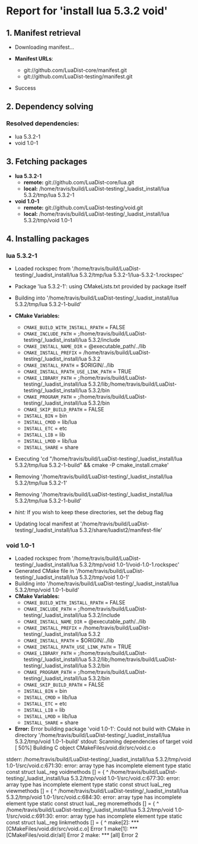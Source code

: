 # Report for 'install lua 5.3.2 void'


## 1. Manifest retrieval

- Downloading manifest...

- **Manifest URLs**:
    - git://github.com/LuaDist-core/manifest.git
    - git://github.com/LuaDist-testing/manifest.git
- Success

## 2. Dependency solving


### Resolved dependencies:
- lua 5.3.2-1
- void 1.0-1

## 3. Fetching packages

- **lua 5.3.2-1**
    - **remote:** git://github.com/LuaDist-core/lua.git
    - **local:** /home/travis/build/LuaDist-testing/_luadist_install/lua 5.3.2/tmp/lua 5.3.2-1
- **void 1.0-1**
    - **remote:** git://github.com/LuaDist-testing/void.git
    - **local:** /home/travis/build/LuaDist-testing/_luadist_install/lua 5.3.2/tmp/void 1.0-1

## 4. Installing packages


### lua 5.3.2-1
- Loaded rockspec from '/home/travis/build/LuaDist-testing/_luadist_install/lua 5.3.2/tmp/lua 5.3.2-1/lua-5.3.2-1.rockspec'
- Package 'lua 5.3.2-1': using CMakeLists.txt provided by package itself
- Building into '/home/travis/build/LuaDist-testing/_luadist_install/lua 5.3.2/tmp/lua 5.3.2-1-build'
- **CMake Variables:**
    - `CMAKE_BUILD_WITH_INSTALL_RPATH` = FALSE
    - `CMAKE_INCLUDE_PATH` = ;/home/travis/build/LuaDist-testing/_luadist_install/lua 5.3.2/include
    - `CMAKE_INSTALL_NAME_DIR` = @executable_path/../lib
    - `CMAKE_INSTALL_PREFIX` = /home/travis/build/LuaDist-testing/_luadist_install/lua 5.3.2
    - `CMAKE_INSTALL_RPATH` = $ORIGIN/../lib
    - `CMAKE_INSTALL_RPATH_USE_LINK_PATH` = TRUE
    - `CMAKE_LIBRARY_PATH` = ;/home/travis/build/LuaDist-testing/_luadist_install/lua 5.3.2/lib;/home/travis/build/LuaDist-testing/_luadist_install/lua 5.3.2/bin
    - `CMAKE_PROGRAM_PATH` = ;/home/travis/build/LuaDist-testing/_luadist_install/lua 5.3.2/bin
    - `CMAKE_SKIP_BUILD_RPATH` = FALSE
    - `INSTALL_BIN` = bin
    - `INSTALL_CMOD` = lib/lua
    - `INSTALL_ETC` = etc
    - `INSTALL_LIB` = lib
    - `INSTALL_LMOD` = lib/lua
    - `INSTALL_SHARE` = share
- Executing 'cd "/home/travis/build/LuaDist-testing/_luadist_install/lua 5.3.2/tmp/lua 5.3.2-1-build" && cmake -P cmake_install.cmake'
- Removing '/home/travis/build/LuaDist-testing/_luadist_install/lua 5.3.2/tmp/lua 5.3.2-1'
- Removing '/home/travis/build/LuaDist-testing/_luadist_install/lua 5.3.2/tmp/lua 5.3.2-1-build'

- *hint:* If you wish to keep these directories, set the debug flag
- Updating local manifest at '/home/travis/build/LuaDist-testing/_luadist_install/lua 5.3.2/share/luadist2/manifest-file'

### void 1.0-1
- Loaded rockspec from '/home/travis/build/LuaDist-testing/_luadist_install/lua 5.3.2/tmp/void 1.0-1/void-1.0-1.rockspec'
- Generated CMake file in '/home/travis/build/LuaDist-testing/_luadist_install/lua 5.3.2/tmp/void 1.0-1'
- Building into '/home/travis/build/LuaDist-testing/_luadist_install/lua 5.3.2/tmp/void 1.0-1-build'
- **CMake Variables:**
    - `CMAKE_BUILD_WITH_INSTALL_RPATH` = FALSE
    - `CMAKE_INCLUDE_PATH` = ;/home/travis/build/LuaDist-testing/_luadist_install/lua 5.3.2/include
    - `CMAKE_INSTALL_NAME_DIR` = @executable_path/../lib
    - `CMAKE_INSTALL_PREFIX` = /home/travis/build/LuaDist-testing/_luadist_install/lua 5.3.2
    - `CMAKE_INSTALL_RPATH` = $ORIGIN/../lib
    - `CMAKE_INSTALL_RPATH_USE_LINK_PATH` = TRUE
    - `CMAKE_LIBRARY_PATH` = ;/home/travis/build/LuaDist-testing/_luadist_install/lua 5.3.2/lib;/home/travis/build/LuaDist-testing/_luadist_install/lua 5.3.2/bin
    - `CMAKE_PROGRAM_PATH` = ;/home/travis/build/LuaDist-testing/_luadist_install/lua 5.3.2/bin
    - `CMAKE_SKIP_BUILD_RPATH` = FALSE
    - `INSTALL_BIN` = bin
    - `INSTALL_CMOD` = lib/lua
    - `INSTALL_ETC` = etc
    - `INSTALL_LIB` = lib
    - `INSTALL_LMOD` = lib/lua
    - `INSTALL_SHARE` = share
- **Error:** Error building package 'void 1.0-1': Could not build with CMake in directory '/home/travis/build/LuaDist-testing/_luadist_install/lua 5.3.2/tmp/void 1.0-1-build'
stdout:
Scanning dependencies of target void
[ 50%] Building C object CMakeFiles/void.dir/src/void.c.o

stderr:
/home/travis/build/LuaDist-testing/_luadist_install/lua 5.3.2/tmp/void 1.0-1/src/void.c:671:30: error: array type has incomplete element type
 static const struct luaL_reg voidmethods [] = {
                              ^
/home/travis/build/LuaDist-testing/_luadist_install/lua 5.3.2/tmp/void 1.0-1/src/void.c:677:30: error: array type has incomplete element type
 static const struct luaL_reg viewmethods [] = {
                              ^
/home/travis/build/LuaDist-testing/_luadist_install/lua 5.3.2/tmp/void 1.0-1/src/void.c:684:30: error: array type has incomplete element type
 static const struct luaL_reg moremethods [] = {
                              ^
/home/travis/build/LuaDist-testing/_luadist_install/lua 5.3.2/tmp/void 1.0-1/src/void.c:691:30: error: array type has incomplete element type
 static const struct luaL_reg linkmethods [] = {
                              ^
make[2]: *** [CMakeFiles/void.dir/src/void.c.o] Error 1
make[1]: *** [CMakeFiles/void.dir/all] Error 2
make: *** [all] Error 2

